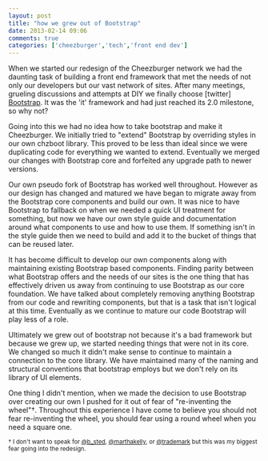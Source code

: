 ```yaml
---
layout: post
title: "how we grew out of Bootstrap"
date: 2013-02-14 09:06
comments: true
categories: ['cheezburger','tech','front end dev']
---
```

When we started our redesign of the Cheezburger network we had the daunting task of building a front end framework that met the needs of not only our developers but our vast network of sites. After many meetings, grueling discussions and attempts at DIY we finally choose [twitter] [Bootstrap](http://getbootstrap.com). It was the 'it' framework and had just reached its 2.0 milestone, so why not?<!-- more -->

Going into this we had no idea how to take bootstrap and make it Cheezburger. We initially tried to "extend" Bootstrap by overriding styles in our own chzboot library. This proved to be less than ideal since we were duplicating code for everything we wanted to extend. Eventually we merged our changes with Bootstrap core and forfeited any upgrade path to newer versions.

Our own pseudo fork of Bootstrap has worked well throughout. However as our design has changed and matured we have began to migrate away from the Bootstrap core components and build our own. It was nice to have Bootstrap to fallback on when we needed a quick UI treatment for something, but now we have our own style guide and documentation around what components to use and how to use them. If something isn't in the style guide then we need to build and add it to the bucket of things that can be reused later.

It has become difficult to develop our own components along with maintaining existing Bootstrap based components. Finding parity between what Bootstrap offers and the needs of our sites is the one thing that has effectively driven us away from continuing to use Bootstrap as our core foundation. We have talked about completely removing anything Bootstrap from our code and rewriting components, but that is a task that isn't logical at this time. Eventually as we continue to mature our code Bootstrap will play less of a role.

Ultimately we grew out of bootstrap not because it's a bad framework but because we grew up, we started needing things that were not in its core. We changed so much it didn't make sense to continue to maintain a connection to the core library. We have maintained many of the naming and structural conventions that bootstrap employs but we don't rely on its library of UI elements.

One thing I didn't mention, when we made the decision to use Bootstrap over creating our own I pushed for it out of fear of "re-inventing the wheel"†. Throughout this experience I have come to believe you should not fear re-inventing the wheel, you should fear using a round wheel when you need a square one.

<small>† I don't want to speak for [@b_sted](http://twitter.com/b_sted), [@marthakelly](http://twitter.com/marthakelly), or [@trademark](http://twitter.com/trademark) but this was my biggest fear going into the redesign.</small>
